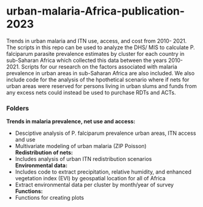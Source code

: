 # urban-malaria-Africa-publication-2023
Trends in urban malaria and ITN use, access, and cost from 2010- 2021.
The scripts in this repo can be used to analyze the DHS/ MIS to calculate P. falciparum parasite prevalence estimates by cluster for each country in sub-Saharan Africa which collected this data between the years 2010- 2021. Scripts for our research on the factors associated with malaria prevalence in urban areas in sub-Saharan Africa are also included. We also include code for the analysis of the hpothetical scenario where if nets for urban areas were reserved for persons living in urban slums and funds from any excess nets could instead be used to purchase RDTs and ACTs.

### Folders
**Trends in malaria prevalence, net use and access:** 
* Desciptive analysis of P. falciparum prevalence urban areas, ITN access and use
* Multivariate modeling of urban malaria (ZIP Poisson)  
**Redistribution of nets:**
* Includes analysis of urban ITN redistribution scenarios  
**Environmental data:**
* Includes code to extract precipitation, relative humidity, and enhanced vegetation index (EVI) by geospatial location for all of Africa
* Extract environmental data per cluster by month/year of survey  
**Functions:**
* Functions for creating plots
